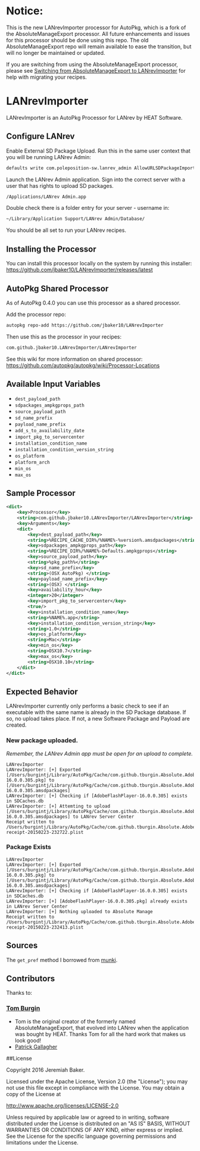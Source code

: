 # Notice:
This is the new LANrevImporter processor for AutoPkg, which is a fork of the AbsoluteManageExport processor. All future enhancements and issues for this processor should be done using this repo. The old AbsoluteManageExport repo will remain available to ease the transition, but will no longer be maintained or updated.

If you are switching from using the AbsoluteManageExport processor, please see [Switching from AbsoluteManageExport to LANrevImporter](https://github.com/jbaker10/LANrevImporter/wiki/Switching-from-AbsoluteManageExport-to-LANrevImporter) for help with migrating your recipes.

# LANrevImporter

LANrevImporter is an AutoPkg Processor for LANrev by HEAT Software.

## Configure LANrev

Enable External SD Package Upload. Run this in the same user context that you will be running LANrev Admin:

```bash
defaults write com.poleposition-sw.lanrev_admin AllowURLSDPackageImport -bool true
```

Launch the LANrev Admin application. Sign into the correct server with a user that has rights to upload SD packages.

```bash
/Applications/LANrev Admin.app
```

Double check there is a folder entry for your server - username in:

```bash
~/Library/Application Support/LANrev Admin/Database/
```

You should be all set to run your LANrev recipes.

## Installing the Processor

You can install this processor locally on the system by running this installer:
https://github.com/jbaker10/LANrevImporter/releases/latest

## AutoPkg Shared Processor

As of AutoPkg 0.4.0 you can use this processor as a shared processor.

Add the processor repo:
```bash
autopkg repo-add https://github.com/jbaker10/LANrevImporter
```
Then use this as the processor in your recipes:
```bash
com.github.jbaker10.LANrevImporter/LANrevImporter
```

See this wiki for more information on shared processor:
https://github.com/autopkg/autopkg/wiki/Processor-Locations

## Available Input Variables
* `dest_payload_path`
* `sdpackages_ampkgprops_path`
* `source_payload_path`
* `sd_name_prefix`
* `payload_name_prefix`
* `add_s_to_availability_date`
* `import_pkg_to_servercenter`
* `installation_condition_name`
* `installation_condition_version_string`
* `os_platform`
* `platform_arch`
* `min_os`
* `max_os`

## Sample Processor

```xml
<dict>
    <key>Processor</key>
    <string>com.github.jbaker10.LANrevImporter/LANrevImporter</string>
    <key>Arguments</key>
    <dict>
        <key>dest_payload_path</key>
        <string>%RECIPE_CACHE_DIR%/%NAME%-%version%.amsdpackages</string>
        <key>sdpackages_ampkgprops_path</key>
        <string>%RECIPE_DIR%/%NAME%-Defaults.ampkgprops</string>
        <key>source_payload_path</key>
        <string>%pkg_path%</string>
        <key>sd_name_prefix</key>
        <string>(OSX AutoPkg) </string>
        <key>payload_name_prefix</key>
        <string>(OSX) </string>
        <key>availability_hour</key>
        <integer>20</integer>
        <key>import_pkg_to_servercenter</key>
        <true/>
        <key>installation_condition_name</key>
        <string>%NAME%.app</string>
        <key>installation_condition_version_string</key>
        <string>1.0</string>
        <key>os_platform</key>
        <string>Mac</string>
        <key>min_os</key>
        <string>OSX10.7</string>
        <key>max_os</key>
        <string>OSX10.10</string>
    </dict>
</dict>
```

## Expected Behavior

LANrevImporter currently only performs a basic check to see if an executable with the same name is already in the SD Package database. If so, no upload takes place. If not, a new Software Package and Payload are created.

### New package uploaded.

_Remember, the LANrev Admin app must be open for an upload to complete._

```
LANrevImporter
LANrevImporter: [+] Exported [/Users/burgintj/Library/AutoPkg/Cache/com.github.tburgin.Absolute.AdobeFlashPlayer/AdobeFlashPlayer-16.0.0.305.pkg] to [/Users/burgintj/Library/AutoPkg/Cache/com.github.tburgin.Absolute.AdobeFlashPlayer/AdobeFlashPlayer-16.0.0.305.amsdpackages]
LANrevImporter: [+] Checking if [AdobeFlashPlayer-16.0.0.305] exists in SDCaches.db
LANrevImporter: [+] Attemting to upload [/Users/burgintj/Library/AutoPkg/Cache/com.github.tburgin.Absolute.AdobeFlashPlayer/AdobeFlashPlayer-16.0.0.305.amsdpackages] to LANrev Server Center
Receipt written to /Users/burgintj/Library/AutoPkg/Cache/com.github.tburgin.Absolute.AdobeFlashPlayer/receipts/AdobeFlashPlayer-receipt-20150223-232722.plist
```

### Package Exists

```
LANrevImporter
LANrevImporter: [+] Exported [/Users/burgintj/Library/AutoPkg/Cache/com.github.tburgin.Absolute.AdobeFlashPlayer/AdobeFlashPlayer-16.0.0.305.pkg] to [/Users/burgintj/Library/AutoPkg/Cache/com.github.tburgin.Absolute.AdobeFlashPlayer/AdobeFlashPlayer-16.0.0.305.amsdpackages]
LANrevImporter: [+] Checking if [AdobeFlashPlayer-16.0.0.305] exists in SDCaches.db
LANrevImporter: [+] [AdobeFlashPlayer-16.0.0.305.pkg] already exists in LANrev Server Center
LANrevImporter: [+] Nothing uploaded to Absolute Manage
Receipt written to /Users/burgintj/Library/AutoPkg/Cache/com.github.tburgin.Absolute.AdobeFlashPlayer/receipts/AdobeFlashPlayer-receipt-20150223-232413.plist
```

## Sources

The `get_pref` method I borrowed from [munki](https://github.com/munki/munki).

## Contributors

Thanks to:
### [Tom Burgin](https://github.com/tburgin)
* Tom is the original creator of the formerly named AbsoluteManageExport, that evolved into LANrev when the application was bought by HEAT. Thanks Tom for all the hard work that makes us look good!
* [Patrick Gallagher](https://github.com/patgmac)

##License

Copyright 2016 Jeremiah Baker.

Licensed under the Apache License, Version 2.0 (the "License"); you may not use this file except in compliance with the License. You may obtain a copy of the License at

http://www.apache.org/licenses/LICENSE-2.0

Unless required by applicable law or agreed to in writing, software distributed under the License is distributed on an "AS IS" BASIS, WITHOUT WARRANTIES OR CONDITIONS OF ANY KIND, either express or implied. See the License for the specific language governing permissions and limitations under the License.
